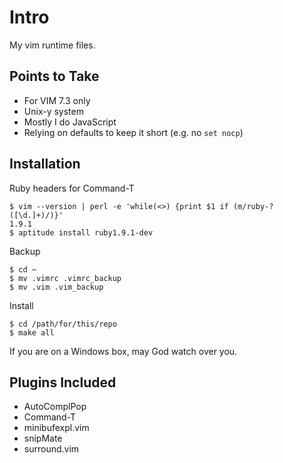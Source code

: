 # Intro

My vim runtime files.

## Points to Take

* For VIM 7.3 only
* Unix-y system
* Mostly I do JavaScript
* Relying on defaults to keep it short (e.g. no `set nocp`)

## Installation

Ruby headers for Command-T

    $ vim --version | perl -e 'while(<>) {print $1 if (m/ruby-?([\d.]+)/)}'
    1.9.1
    $ aptitude install ruby1.9.1-dev

Backup

    $ cd ~
    $ mv .vimrc .vimrc_backup
    $ mv .vim .vim_backup

Install

    $ cd /path/for/this/repo
    $ make all

If you are on a Windows box, may God watch over you.

## Plugins Included

* AutoComplPop
* Command-T
* minibufexpl.vim
* snipMate
* surround.vim
